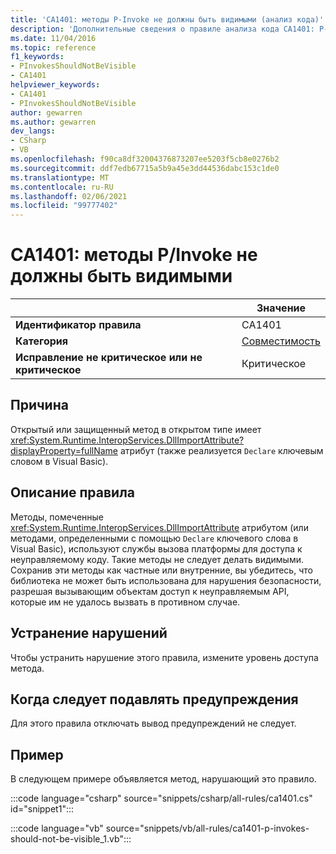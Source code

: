 ```yaml
---
title: 'CA1401: методы P-Invoke не должны быть видимыми (анализ кода)'
description: 'Дополнительные сведения о правиле анализа кода CA1401: P-Invokes не должно быть видимым'
ms.date: 11/04/2016
ms.topic: reference
f1_keywords:
- PInvokesShouldNotBeVisible
- CA1401
helpviewer_keywords:
- CA1401
- PInvokesShouldNotBeVisible
author: gewarren
ms.author: gewarren
dev_langs:
- CSharp
- VB
ms.openlocfilehash: f90ca8df32004376873207ee5203f5cb8e0276b2
ms.sourcegitcommit: ddf7edb67715a5b9a45e3dd44536dabc153c1de0
ms.translationtype: MT
ms.contentlocale: ru-RU
ms.lasthandoff: 02/06/2021
ms.locfileid: "99777402"
---
```

# <a name="ca1401-pinvokes-should-not-be-visible"></a>CA1401: методы P/Invoke не должны быть видимыми

|                                     | Значение                      |
|-------------------------------------|----------------------------|
| **Идентификатор правила**                          | CA1401                     |
| **Категория**                        | [Совместимость](interoperability-warnings.md) |
| **Исправление не критическое или не критическое** | Критическое                   |

## <a name="cause"></a>Причина

Открытый или защищенный метод в открытом типе имеет <xref:System.Runtime.InteropServices.DllImportAttribute?displayProperty=fullName> атрибут (также реализуется `Declare` ключевым словом в Visual Basic).

## <a name="rule-description"></a>Описание правила

Методы, помеченные <xref:System.Runtime.InteropServices.DllImportAttribute> атрибутом (или методами, определенными с помощью `Declare` ключевого слова в Visual Basic), используют службы вызова платформы для доступа к неуправляемому коду. Такие методы не следует делать видимыми. Сохранив эти методы как частные или внутренние, вы убедитесь, что библиотека не может быть использована для нарушения безопасности, разрешая вызывающим объектам доступ к неуправляемым API, которые им не удалось вызвать в противном случае.

## <a name="how-to-fix-violations"></a>Устранение нарушений

Чтобы устранить нарушение этого правила, измените уровень доступа метода.

## <a name="when-to-suppress-warnings"></a>Когда следует подавлять предупреждения

Для этого правила отключать вывод предупреждений не следует.

## <a name="example"></a>Пример

В следующем примере объявляется метод, нарушающий это правило.

:::code language="csharp" source="snippets/csharp/all-rules/ca1401.cs" id="snippet1":::

:::code language="vb" source="snippets/vb/all-rules/ca1401-p-invokes-should-not-be-visible_1.vb":::
